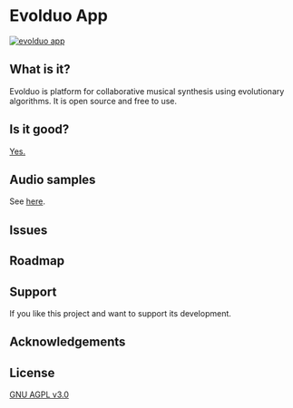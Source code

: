 # Evolduo App

[![evolduo app](https://github.com/kongeor/evolduo-app/actions/workflows/evolduo_app.yml/badge.svg)](https://github.com/kongeor/evolduo-app/actions/workflows/evolduo_app.yml)

## What is it?

Evolduo is platform for collaborative musical synthesis using evolutionary algorithms. It is open source and free to use.


## Is it good?

[Yes.](https://news.ycombinator.com/item?id=3067434)


## Audio samples

See [here](https://evolduo.cons.gr/samples).

## Issues


## Roadmap



## Support

If you like this project and want to support its development.

## Acknowledgements


## License

[GNU AGPL v3.0](LICENSE)








